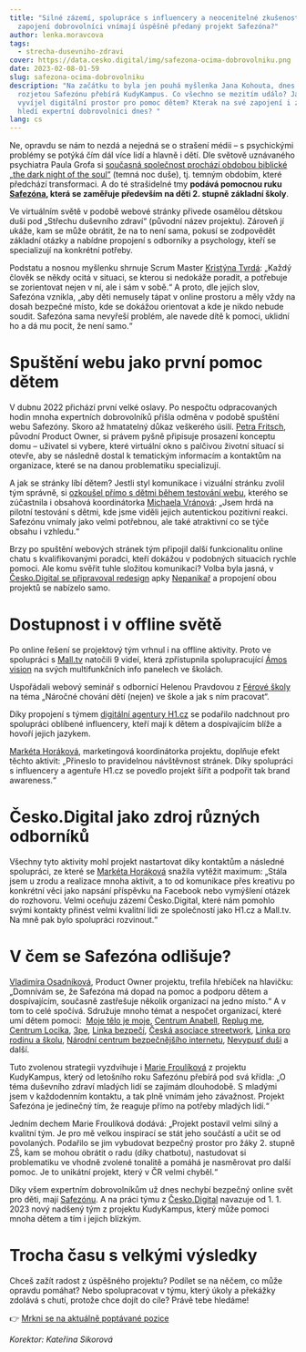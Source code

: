 ```yaml
---
title: "Silné zázemí, spolupráce s influencery a neocenitelné zkušenosti: Jak
  zapojení dobrovolníci vnímají úspěšně předaný projekt Safezóna?"
author: lenka.moravcova
tags:
  - strecha-dusevniho-zdravi
cover: https://data.cesko.digital/img/safezona-ocima-dobrovolniku.png
date: 2023-02-08-01-59
slug: safezona-ocima-dobrovolniku
description: "Na začátku to byla jen pouhá myšlenka Jana Kohouta, dnes dobře
  rozjetou Safezónu přebírá KudyKampus. Co všechno se mezitím událo? Jak se
  vyvíjel digitální prostor pro pomoc dětem? Kterak na své zapojení i zápolení
  hledí expertní dobrovolníci dnes? "
lang: cs
---
```

Ne, opravdu se nám to nezdá a nejedná se o strašení médii – s psychickými problémy se potýká čím dál více lidí a hlavně i dětí. Dle světově uznávaného psychiatra Paula Grofa si [současná společnost prochází obdobou biblické „the dark night of the soul“](https://www.reflex.cz/clanek/rozhovory/116451/jsme-na-zacatku-nove-faze-badani-o-podstate-lidskeho-vedomi-rika-paul-grof-psychiatr-ceskeho-puvodu.html#subscription-box) (temná noc duše), tj. temným obdobím, které předchází transformaci. A do té strašidelné tmy **podává pomocnou ruku [Safezóna](https://www.safezona.cz/), která se zaměřuje především na děti 2. stupně základní školy**.

Ve virtuálním světě v podobě webové stránky přivede osamělou dětskou duši pod „Střechu duševního zdraví“ (původní název projektu). Zároveň jí ukáže, kam se může obrátit, že na to není sama, pokusí se zodpovědět základní otázky a nabídne propojení s odborníky a psychology, kteří se specializují na konkrétní potřeby.

Podstatu a nosnou myšlenku shrnuje Scrum Master [Kristýna Tvrdá](https://www.linkedin.com/in/kristynatvrda/): „Každý člověk se někdy ocitá v situaci, se kterou si nedokáže poradit, a potřebuje se zorientovat nejen v ní, ale i sám v sobě.“ A proto, dle jejích slov, Safezóna vznikla, „aby děti nemusely tápat v online prostoru a měly vždy na dosah bezpečné místo, kde se dokážou orientovat a kde je nikdo nebude soudit. Safezóna sama nevyřeší problém, ale navede dítě k pomoci, uklidní ho a dá mu pocit, že není samo.“

# Spuštění webu jako první pomoc dětem

V dubnu 2022 přichází první velké oslavy. Po nespočtu odpracovaných hodin mnoha expertních dobrovolníků přišla odměna v podobě spuštění webu Safezóny. Skoro až hmatatelný důkaz veškerého úsilí. [Petra Fritsch](https://www.linkedin.com/in/petrafritsch/), původní Product Owner, si právem pyšně připisuje prosazení konceptu domu – uživatel si vybere, které virtuální okno s palčivou životní situací si otevře, aby se následně dostal k tematickým informacím a kontaktům na organizace, které se na danou problematiku specializují. 

A jak se stránky líbí dětem? Jestli styl komunikace i vizuální stránku zvolil tým správně, si [ozkoušel přímo s dětmi během testování webu](https://blog.cesko.digital/2022/12/jak-jsme-testovali-web-safezony), kterého se zúčastnila i obsahová koordinátorka [Michaela Vránová](https://www.linkedin.com/in/michaela-vr%C3%A1nov%C3%A1-309007106/): „Jsem hrdá na pilotní testování s dětmi, kde jsme viděli jejich autentickou pozitivní reakci. Safezónu vnímaly jako velmi potřebnou, ale také atraktivní co se týče obsahu i vzhledu.“ 

Brzy po spuštění webových stránek tým připojil další funkcionalitu online chatu s kvalifikovanými poradci, kteří dokážou v podobných situacích rychle pomoci. Ale komu svěřit tuhle složitou komunikaci? Volba byla jasná, v [Česko.Digital se připravoval redesign](https://blog.cesko.digital/2023/01/novy-design-aplikace-Nepanikar-diky-dobrovolnikum-z-Cesko-Digital) apky [Nepanikař](https://nepanikar.eu/) a propojení obou projektů se nabízelo samo.

# Dostupnost i v offline světě

Po online řešení se projektový tým vrhnul i na offline aktivity. Proto ve spolupráci s [Mall.tv](http://mall.tv) natočili 9 videí, která zpřístupnila spolupracující [Ámos vision](https://amosvision.cz/cz) na svých multifunkčních info panelech ve školách.

Uspořádali webový seminář s odbornicí Helenou Pravdovou z [Férové školy](http://www.ferovaskola.cz/uvod) na téma „Náročné chování dětí (nejen) ve škole a jak s ním pracovat“.

Díky propojení s týmem [digitální agentury H1.cz](https://www.h1.cz/) se podařilo nadchnout pro spolupráci oblíbené influencery, kteří mají k dětem a dospívajícím blíže a hovoří jejich jazykem. 

[Markéta Horáková](https://www.linkedin.com/in/marketahorakova10/), marketingová koordinátorka projektu, doplňuje efekt těchto aktivit: „Přineslo to pravidelnou návštěvnost stránek. Díky spolupráci s influencery a agentuře H1.cz se povedlo projekt šířit a podpořit tak brand awareness.“

# Česko.Digital jako zdroj různých odborníků

Všechny tyto aktivity mohl projekt nastartovat díky kontaktům a následné spolupráci, ze které se [Markéta Horáková](https://www.linkedin.com/in/marketahorakova10/) snažila vytěžit maximum: „Stála jsem u zrodu a realizace mnoha aktivit, a to od komunikace přes kreativu po konkrétní věci jako napsání příspěvku na Facebook nebo vymýšlení otázek do rozhovoru. Velmi oceňuju zázemí Česko.Digital, které nám pomohlo svými kontakty přinést velmi kvalitní lidi ze společností jako H1.cz a Mall.tv. Na mně pak bylo spolupráci rozvinout.“

# V čem se Safezóna odlišuje?

[Vladimíra Osadníková](https://www.linkedin.com/in/vladim%C3%ADra-osadn%C3%ADkov%C3%A1-15a994182/), Product Owner projektu, trefila hřebíček na hlavičku: „Domnívám se, že Safezóna má dopad na pomoc a podporu dětem a dospívajícím, současně zastřešuje několik organizací na jedno místo.“ A v tom to celé spočívá. Sdružuje mnoho témat a nespočet organizací, které umí dětem pomoci:  [Moje tělo je moje](https://mojetelojemoje.cz/), [Centrum Anabell](http://www.anabell.cz/), [Replug me](https://replugme.cz/), [Centrum Locika](https://www.centrumlocika.cz/), [3pe](https://www.jsme3pe.cz/), [Linka bezpečí](https://linkabezpeci.cz/), [Česká asociace streetwork](https://www.streetwork.cz/), [Linka pro rodinu a školu](https://linkaztracenedite.cz/), [Národní centrum bezpečnějšího internetu](https://ncbi.cz/), [Nevypusť duši](https://nevypustdusi.cz/) a další. 

Tuto zvolenou strategii vyzdvihuje i [Marie Froulíková](https://www.linkedin.com/in/marie-froulikova/) z projektu KudyKampus, který od letošního roku Safezónu přebírá pod svá křídla: „O téma duševního zdraví mladých lidí se zajímám dlouhodobě. S mladými jsem v každodenním kontaktu, a tak plně vnímám jeho závažnost. Projekt Safezóna je jedinečný tím, že reaguje přímo na potřeby mladých lidí.“

Jedním dechem Marie Froulíková dodává: „Projekt postavil velmi silný a kvalitní tým. Je pro mě velkou inspirací se stát jeho součástí a učit se od povolaných. Podařilo se jim vybudovat bezpečný prostor pro žáky 2. stupně ZŠ, kam se mohou obrátit o radu (díky chatbotu), nastudovat si problematiku ve vhodně zvolené tonalitě a pomáhá je nasměrovat pro další pomoc. Je to unikátní projekt, který v ČR velmi chyběl.“

Díky všem expertním dobrovolníkům už dnes nechybí bezpečný online svět pro děti, mají [Safezónu](https://www.safezona.cz/). A na práci týmu z [Česko.Digital](https://cesko.digital/) navazuje od 1. 1. 2023 nový nadšený tým z projektu KudyKampus, který může pomoci mnoha dětem a tím i jejich blízkým.

# Trocha času s velkými výsledky

Chceš zažít radost z úspěšného projektu? Podílet se na něčem, co může opravdu pomáhat? Nebo spolupracovat v týmu, který úkoly a překážky zdolává s chutí, protože chce dojít do cíle? Právě tebe hledáme! 

👉 [Mrkni se na aktuálně poptávané pozice](https://cesko.digital/opportunities)

*Korektor: Kateřina Sikorová*